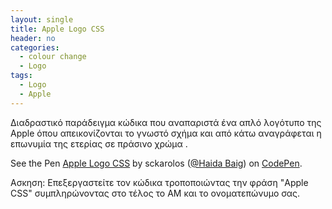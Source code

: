 ```yaml
---
layout: single
title: Apple Logo CSS
header: no
categories:
  - colour change
  - Logo
tags:
  - Logo
  - Apple
---
```


Διαδραστικό παράδειγμα κώδικα που αναπαριστά ένα απλό λογότυπο της Apple όπου απεικονίζονται το γνωστό σχήμα και από κάτω αναγράφεται η επωνυμία της ετερίας σε πράσινο χρώμα . 

<p data-height="350" data-theme-id="17517" data-slug-hash="LVELdJ" data-default-tab="result" data-user="sckarolos" class='codepen'>See the Pen <a href='https://codepen.io/hb1/pen/LVELdJ'>Apple Logo CSS</a> by sckarolos (<a href='https://codepen.io/hb1/'>@Haida Baig</a>) on <a href='http://codepen.io'>CodePen</a>.</p>
<script async src="//assets.codepen.io/assets/embed/ei.js"></script>

Ασκηση: Επεξεργαστείτε τον κώδικα τροποποιώντας την φράση "Apple CSS" συμπληρώνοντας στο τέλος το ΑΜ και το ονοματεπώνυμο σας.
